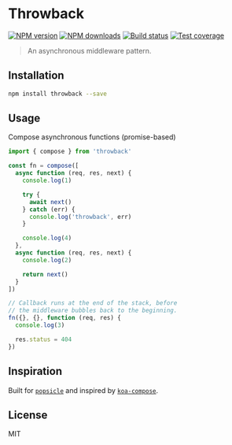 # Throwback

[![NPM version](https://img.shields.io/npm/v/throwback.svg?style=flat)](https://npmjs.org/package/throwback)
[![NPM downloads](https://img.shields.io/npm/dm/throwback.svg?style=flat)](https://npmjs.org/package/throwback)
[![Build status](https://img.shields.io/travis/serviejs/throwback.svg?style=flat)](https://travis-ci.org/serviejs/throwback)
[![Test coverage](https://img.shields.io/coveralls/serviejs/throwback.svg?style=flat)](https://coveralls.io/r/serviejs/throwback?branch=master)

> An asynchronous middleware pattern.

## Installation

```sh
npm install throwback --save
```

## Usage

Compose asynchronous functions (promise-based)

```js
import { compose } from 'throwback'

const fn = compose([
  async function (req, res, next) {
    console.log(1)

    try {
      await next()
    } catch (err) {
      console.log('throwback', err)
    }

    console.log(4)
  },
  async function (req, res, next) {
    console.log(2)

    return next()
  }
])

// Callback runs at the end of the stack, before
// the middleware bubbles back to the beginning.
fn({}, {}, function (req, res) {
  console.log(3)

  res.status = 404
})
```

## Inspiration

Built for [`popsicle`](https://github.com/blakeembrey/popsicle) and inspired by [`koa-compose`](https://github.com/koajs/compose).

## License

MIT
